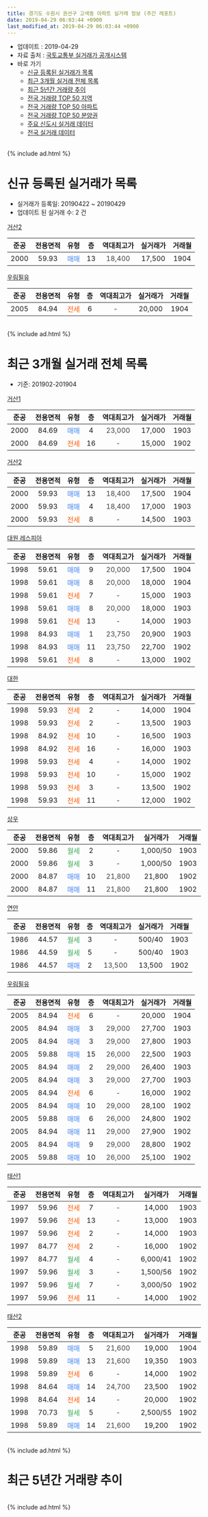 ```yaml
---
title: 경기도 수원시 권선구 고색동 아파트 실거래 정보 (주간 레포트)
date: 2019-04-29 06:03:44 +0900
last_modified_at: 2019-04-29 06:03:44 +0900
---
```


* 업데이트 : 2019-04-29
* 자료 출처 : [국토교통부 실거래가 공개시스템](http://rt.molit.go.kr)
* 바로 가기
    * [신규 등록된 실거래가 목록](#신규-등록된-실거래가-목록)
    * [최근 3개월 실거래 전체 목록](#최근-3개월-실거래-전체-목록)
    * [최근 5년간 거래량 추이](#최근-5년간-거래량-추이)
    * [전국 거래량 TOP 50 지역](https://inasie.github.io/apt-trade-info/최근-3개월-전국에서-가장-거래가-많이-발생한-지역)
    * [전국 거래량 TOP 50 아파트](https://inasie.github.io/apt-trade-info/최근-3개월-전국에서-가장-거래가-많이-발생한-아파트)
    * [전국 거래량 TOP 50 분양권](https://inasie.github.io/apt-trade-info/최근-3개월-전국에서-가장-거래가-많이-발생한-분양권)
    * [주요 신도시 실거래 데이터](https://inasie.github.io/apt-trade-info/주요-신도시)
    * [전국 실거래 데이터](https://inasie.github.io/apt-trade-info/전국)
<br>
{% include ad.html %}
<br>

# 신규 등록된 실거래가 목록
* 실거래가 등록일: 20190422 ~ 20190429
* 업데이트 된 실거래 수: 2 건


[거산2](https://search.naver.com/search.naver?query=%EA%B2%BD%EA%B8%B0%EB%8F%84+%EC%88%98%EC%9B%90%EC%8B%9C+%EA%B6%8C%EC%84%A0%EA%B5%AC+%EA%B3%A0%EC%83%89%EB%8F%99+%EA%B1%B0%EC%82%B02)

|준공|전용면적|유형|층|역대최고가|실거래가|거래월|
|:---:|:---:|:---:|:---:|:---:|:---:|:---:|
|2000|59.93|<span style="color:#4285f3">매매</span>|13|<span style="color:#444444">18,400</span>|17,500|1904|

[우림필유](https://search.naver.com/search.naver?query=%EA%B2%BD%EA%B8%B0%EB%8F%84+%EC%88%98%EC%9B%90%EC%8B%9C+%EA%B6%8C%EC%84%A0%EA%B5%AC+%EA%B3%A0%EC%83%89%EB%8F%99+%EC%9A%B0%EB%A6%BC%ED%95%84%EC%9C%A0)

|준공|전용면적|유형|층|역대최고가|실거래가|거래월|
|:---:|:---:|:---:|:---:|:---:|:---:|:---:|
|2005|84.94|<span style="color:#ff5a00">전세</span>|6|<span style="color:#444444">-</span>|20,000|1904|


<br>
{% include ad.html %}
<br>

# 최근 3개월 실거래 전체 목록
* 기준: 201902-201904


[거산1](https://search.naver.com/search.naver?query=%EA%B2%BD%EA%B8%B0%EB%8F%84+%EC%88%98%EC%9B%90%EC%8B%9C+%EA%B6%8C%EC%84%A0%EA%B5%AC+%EA%B3%A0%EC%83%89%EB%8F%99+%EA%B1%B0%EC%82%B01)

|준공|전용면적|유형|층|역대최고가|실거래가|거래월|
|:---:|:---:|:---:|:---:|:---:|:---:|:---:|
|2000|84.69|<span style="color:#4285f3">매매</span>|4|<span style="color:#444444">23,000</span>|17,000|1903|
|2000|84.69|<span style="color:#ff5a00">전세</span>|16|<span style="color:#444444">-</span>|15,000|1902|

[거산2](https://search.naver.com/search.naver?query=%EA%B2%BD%EA%B8%B0%EB%8F%84+%EC%88%98%EC%9B%90%EC%8B%9C+%EA%B6%8C%EC%84%A0%EA%B5%AC+%EA%B3%A0%EC%83%89%EB%8F%99+%EA%B1%B0%EC%82%B02)

|준공|전용면적|유형|층|역대최고가|실거래가|거래월|
|:---:|:---:|:---:|:---:|:---:|:---:|:---:|
|2000|59.93|<span style="color:#4285f3">매매</span>|13|<span style="color:#444444">18,400</span>|17,500|1904|
|2000|59.93|<span style="color:#4285f3">매매</span>|4|<span style="color:#444444">18,400</span>|17,000|1903|
|2000|59.93|<span style="color:#ff5a00">전세</span>|8|<span style="color:#444444">-</span>|14,500|1903|

[대원 레스피아](https://search.naver.com/search.naver?query=%EA%B2%BD%EA%B8%B0%EB%8F%84+%EC%88%98%EC%9B%90%EC%8B%9C+%EA%B6%8C%EC%84%A0%EA%B5%AC+%EA%B3%A0%EC%83%89%EB%8F%99+%EB%8C%80%EC%9B%90+%EB%A0%88%EC%8A%A4%ED%94%BC%EC%95%84)

|준공|전용면적|유형|층|역대최고가|실거래가|거래월|
|:---:|:---:|:---:|:---:|:---:|:---:|:---:|
|1998|59.61|<span style="color:#4285f3">매매</span>|9|<span style="color:#444444">20,000</span>|17,500|1904|
|1998|59.61|<span style="color:#4285f3">매매</span>|8|<span style="color:#444444">20,000</span>|18,000|1904|
|1998|59.61|<span style="color:#ff5a00">전세</span>|7|<span style="color:#444444">-</span>|15,000|1903|
|1998|59.61|<span style="color:#4285f3">매매</span>|8|<span style="color:#444444">20,000</span>|18,000|1903|
|1998|59.61|<span style="color:#ff5a00">전세</span>|13|<span style="color:#444444">-</span>|14,000|1903|
|1998|84.93|<span style="color:#4285f3">매매</span>|1|<span style="color:#444444">23,750</span>|20,900|1903|
|1998|84.93|<span style="color:#4285f3">매매</span>|11|<span style="color:#444444">23,750</span>|22,700|1902|
|1998|59.61|<span style="color:#ff5a00">전세</span>|8|<span style="color:#444444">-</span>|13,000|1902|

[대한](https://search.naver.com/search.naver?query=%EA%B2%BD%EA%B8%B0%EB%8F%84+%EC%88%98%EC%9B%90%EC%8B%9C+%EA%B6%8C%EC%84%A0%EA%B5%AC+%EA%B3%A0%EC%83%89%EB%8F%99+%EB%8C%80%ED%95%9C)

|준공|전용면적|유형|층|역대최고가|실거래가|거래월|
|:---:|:---:|:---:|:---:|:---:|:---:|:---:|
|1998|59.93|<span style="color:#ff5a00">전세</span>|2|<span style="color:#444444">-</span>|14,000|1904|
|1998|59.93|<span style="color:#ff5a00">전세</span>|2|<span style="color:#444444">-</span>|13,500|1903|
|1998|84.92|<span style="color:#ff5a00">전세</span>|10|<span style="color:#444444">-</span>|16,500|1903|
|1998|84.92|<span style="color:#ff5a00">전세</span>|16|<span style="color:#444444">-</span>|16,000|1903|
|1998|59.93|<span style="color:#ff5a00">전세</span>|4|<span style="color:#444444">-</span>|14,000|1902|
|1998|59.93|<span style="color:#ff5a00">전세</span>|10|<span style="color:#444444">-</span>|15,000|1902|
|1998|59.93|<span style="color:#ff5a00">전세</span>|3|<span style="color:#444444">-</span>|13,500|1902|
|1998|59.93|<span style="color:#ff5a00">전세</span>|11|<span style="color:#444444">-</span>|12,000|1902|

[상우](https://search.naver.com/search.naver?query=%EA%B2%BD%EA%B8%B0%EB%8F%84+%EC%88%98%EC%9B%90%EC%8B%9C+%EA%B6%8C%EC%84%A0%EA%B5%AC+%EA%B3%A0%EC%83%89%EB%8F%99+%EC%83%81%EC%9A%B0)

|준공|전용면적|유형|층|역대최고가|실거래가|거래월|
|:---:|:---:|:---:|:---:|:---:|:---:|:---:|
|2000|59.86|<span style="color:#34a853">월세</span>|2|<span style="color:#444444">-</span>|1,000/50|1903|
|2000|59.86|<span style="color:#34a853">월세</span>|3|<span style="color:#444444">-</span>|1,000/50|1903|
|2000|84.87|<span style="color:#4285f3">매매</span>|10|<span style="color:#444444">21,800</span>|21,800|1902|
|2000|84.87|<span style="color:#4285f3">매매</span>|11|<span style="color:#444444">21,800</span>|21,800|1902|

[연안](https://search.naver.com/search.naver?query=%EA%B2%BD%EA%B8%B0%EB%8F%84+%EC%88%98%EC%9B%90%EC%8B%9C+%EA%B6%8C%EC%84%A0%EA%B5%AC+%EA%B3%A0%EC%83%89%EB%8F%99+%EC%97%B0%EC%95%88)

|준공|전용면적|유형|층|역대최고가|실거래가|거래월|
|:---:|:---:|:---:|:---:|:---:|:---:|:---:|
|1986|44.57|<span style="color:#34a853">월세</span>|3|<span style="color:#444444">-</span>|500/40|1903|
|1986|44.59|<span style="color:#34a853">월세</span>|5|<span style="color:#444444">-</span>|500/40|1903|
|1986|44.57|<span style="color:#4285f3">매매</span>|2|<span style="color:#444444">13,500</span>|13,500|1902|

[우림필유](https://search.naver.com/search.naver?query=%EA%B2%BD%EA%B8%B0%EB%8F%84+%EC%88%98%EC%9B%90%EC%8B%9C+%EA%B6%8C%EC%84%A0%EA%B5%AC+%EA%B3%A0%EC%83%89%EB%8F%99+%EC%9A%B0%EB%A6%BC%ED%95%84%EC%9C%A0)

|준공|전용면적|유형|층|역대최고가|실거래가|거래월|
|:---:|:---:|:---:|:---:|:---:|:---:|:---:|
|2005|84.94|<span style="color:#ff5a00">전세</span>|6|<span style="color:#444444">-</span>|20,000|1904|
|2005|84.94|<span style="color:#4285f3">매매</span>|3|<span style="color:#444444">29,000</span>|27,700|1903|
|2005|84.94|<span style="color:#4285f3">매매</span>|3|<span style="color:#444444">29,000</span>|27,800|1903|
|2005|59.88|<span style="color:#4285f3">매매</span>|15|<span style="color:#444444">26,000</span>|22,500|1903|
|2005|84.94|<span style="color:#4285f3">매매</span>|2|<span style="color:#444444">29,000</span>|26,400|1903|
|2005|84.94|<span style="color:#4285f3">매매</span>|3|<span style="color:#444444">29,000</span>|27,700|1903|
|2005|84.94|<span style="color:#ff5a00">전세</span>|6|<span style="color:#444444">-</span>|16,000|1902|
|2005|84.94|<span style="color:#4285f3">매매</span>|10|<span style="color:#444444">29,000</span>|28,100|1902|
|2005|59.88|<span style="color:#4285f3">매매</span>|6|<span style="color:#444444">26,000</span>|24,800|1902|
|2005|84.94|<span style="color:#4285f3">매매</span>|11|<span style="color:#444444">29,000</span>|27,900|1902|
|2005|84.94|<span style="color:#4285f3">매매</span>|9|<span style="color:#444444">29,000</span>|28,800|1902|
|2005|59.88|<span style="color:#4285f3">매매</span>|10|<span style="color:#444444">26,000</span>|25,100|1902|

[태산1](https://search.naver.com/search.naver?query=%EA%B2%BD%EA%B8%B0%EB%8F%84+%EC%88%98%EC%9B%90%EC%8B%9C+%EA%B6%8C%EC%84%A0%EA%B5%AC+%EA%B3%A0%EC%83%89%EB%8F%99+%ED%83%9C%EC%82%B01)

|준공|전용면적|유형|층|역대최고가|실거래가|거래월|
|:---:|:---:|:---:|:---:|:---:|:---:|:---:|
|1997|59.96|<span style="color:#ff5a00">전세</span>|7|<span style="color:#444444">-</span>|14,000|1903|
|1997|59.96|<span style="color:#ff5a00">전세</span>|13|<span style="color:#444444">-</span>|13,000|1903|
|1997|59.96|<span style="color:#ff5a00">전세</span>|2|<span style="color:#444444">-</span>|14,000|1903|
|1997|84.77|<span style="color:#ff5a00">전세</span>|2|<span style="color:#444444">-</span>|16,000|1902|
|1997|84.77|<span style="color:#34a853">월세</span>|4|<span style="color:#444444">-</span>|6,000/41|1902|
|1997|59.96|<span style="color:#34a853">월세</span>|3|<span style="color:#444444">-</span>|1,500/56|1902|
|1997|59.96|<span style="color:#34a853">월세</span>|7|<span style="color:#444444">-</span>|3,000/50|1902|
|1997|59.96|<span style="color:#ff5a00">전세</span>|11|<span style="color:#444444">-</span>|14,000|1902|


<script async src="//pagead2.googlesyndication.com/pagead/js/adsbygoogle.js"></script>
<!-- 기본 -->
<ins class="adsbygoogle"
     style="display:block"
     data-ad-client="ca-pub-2446590836940007"
     data-ad-slot="1659523306"
     data-ad-format="auto"
     data-full-width-responsive="true"></ins>
<script>
(adsbygoogle = window.adsbygoogle || []).push({});
</script>


[태산2](https://search.naver.com/search.naver?query=%EA%B2%BD%EA%B8%B0%EB%8F%84+%EC%88%98%EC%9B%90%EC%8B%9C+%EA%B6%8C%EC%84%A0%EA%B5%AC+%EA%B3%A0%EC%83%89%EB%8F%99+%ED%83%9C%EC%82%B02)

|준공|전용면적|유형|층|역대최고가|실거래가|거래월|
|:---:|:---:|:---:|:---:|:---:|:---:|:---:|
|1998|59.89|<span style="color:#4285f3">매매</span>|5|<span style="color:#444444">21,600</span>|19,000|1904|
|1998|59.89|<span style="color:#4285f3">매매</span>|13|<span style="color:#444444">21,600</span>|19,350|1903|
|1998|59.89|<span style="color:#ff5a00">전세</span>|6|<span style="color:#444444">-</span>|14,000|1902|
|1998|84.64|<span style="color:#4285f3">매매</span>|14|<span style="color:#444444">24,700</span>|23,500|1902|
|1998|84.64|<span style="color:#ff5a00">전세</span>|14|<span style="color:#444444">-</span>|20,000|1902|
|1998|70.73|<span style="color:#34a853">월세</span>|5|<span style="color:#444444">-</span>|2,500/55|1902|
|1998|59.89|<span style="color:#4285f3">매매</span>|14|<span style="color:#444444">21,600</span>|19,200|1902|


<br>
{% include ad.html %}
<br>

# 최근 5년간 거래량 추이


<div style="width:100%;">
    <canvas id="deal_progress" height="200"></canvas>
</div>

<script>
new Chart(document.getElementById("deal_progress"), {
    type: 'line',
    data: {
        labels: ['201404','201405','201406','201407','201408','201409','201410','201411','201412','201501','201502','201503','201504','201505','201506','201507','201508','201509','201510','201511','201512','201601','201602','201603','201604','201605','201606','201607','201608','201609','201610','201611','201612','201701','201702','201703','201704','201705','201706','201707','201708','201709','201710','201711','201712','201801','201802','201803','201804','201805','201806','201807','201808','201809','201810','201811','201812','201901','201902','201903','201904'],
        datasets: [{
            label: '매매',
            pointRadius: 1,
            data: [15, 15, 17, 21, 12, 29, 27, 20, 19, 24, 15, 29, 26, 21, 17, 20, 22, 16, 22, 13, 13, 15, 17, 13, 11, 13, 20, 19, 12, 12, 22, 15, 14, 8, 11, 19, 14, 18, 18, 18, 19, 10, 12, 14, 12, 12, 11, 17, 9, 6, 7, 6, 9, 12, 11, 17, 4, 12, 11, 10, 4],
            borderColor: "rgba(255, 201, 14, 1)",
            backgroundColor: "rgba(255, 201, 14, 0.5)",
            fill: false,
            lineTension: 0
        },{
            label: '전월세',
            pointRadius: 1,
            data: [14, 11, 7, 8, 12, 16, 9, 12, 11, 13, 10, 17, 17, 10, 12, 17, 12, 13, 10, 15, 12, 17, 16, 20, 10, 14, 14, 5, 8, 8, 8, 9, 6, 21, 17, 15, 11, 10, 9, 11, 13, 13, 9, 7, 13, 17, 13, 14, 13, 13, 7, 8, 13, 13, 16, 14, 8, 10, 15, 13, 2],
            borderColor: "rgba(0, 141, 185, 1)",
            backgroundColor: "rgba(0, 141, 185, 0.5)",
            fill: false,
            lineTension: 0
        }
        ]
    },
    options: {
        responsive: true,
        title: {
            display: false
        },
        tooltips: {
            mode: 'index',
            intersect: false
        },
        hover: {
            mode: 'nearest',
            intersect: true
        },
        scales: {
            xAxes: [{
                display: true,
                scaleLabel: {
                    display: true,
                    labelString: '년/월'
                }
            }],
            yAxes: [{
                display: true,
                ticks: {
                    suggestedMin: 0,
                },
                scaleLabel: {
                    display: true,
                    labelString: '실거래 수'
                }
            }]
        }
    }
});

</script>


<br>
{% include ad.html %}
<br>

